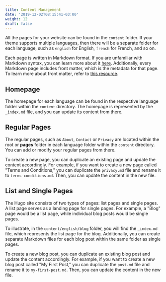 ```yaml
---
title: Content Management
date: '2019-12-02T08:15:41-03:00'
weight: 12
draft: false
---
```


All the pages for your website can be found in the `content` folder. If your theme supports multiple languages, then there will be a separate folder for each language, such as `english` for English, `french` for French, and so on.

Each page is written in Markdown format. If you are unfamiliar with Markdown syntax, you can learn more about it [here](https://www.markdownguide.org/basic-syntax/). Additionally, every Markdown page includes front matter, which is the metadata for that page. To learn more about front matter, refer to [this resource](https://gohugo.io/content-management/front-matter/).

## Homepage

The homepage for each language can be found in the respective language folder within the `content` directory. The homepage is represented by the `_index.md` file, and you can update its content from there.

## Regular Pages

The regular pages, such as `About`, `Contact` or `Privacy` are located within the root or **pages** folder in each language folder within the `content` directory. You can add or modify your regular pages from there.

To create a new page, you can duplicate an existing page and update the content accordingly. For example, if you want to create a new page called "Terms and Conditions," you can duplicate the `privacy.md` file and rename it to `terms-conditions.md`. Then, you can update the content in the new file.

## List and Single Pages

The Hugo site consists of two types of pages: list pages and single pages. A list page serves as a landing page for single pages. For example, a "Blog" page would be a list page, while individual blog posts would be single pages.

To illustrate, in the `content/english/blog` folder, you will find the `_index.md` file, which represents the list page for the blog. Additionally, you can create separate Markdown files for each blog post within the same folder as single pages.

To create a new blog post, you can duplicate an existing blog post and update the content accordingly. For example, if you want to create a new blog post called "My First Post," you can duplicate the `post.md` file and rename it to `my-first-post.md`. Then, you can update the content in the new file.
